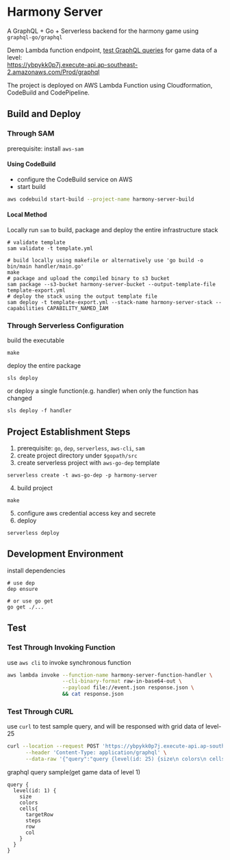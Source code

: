 # Harmony Server
A GraphQL + Go + Serverless backend for the harmony game using `graphql-go/graphql`  

Demo Lambda function endpoint, [test GraphQL queries](#test) for game data of a level:  
https://ybpykk0p7j.execute-api.ap-southeast-2.amazonaws.com/Prod/graphql

The project is deployed on AWS Lambda Function using Cloudformation, CodeBuild and CodePipeline.

## Build and Deploy
### Through SAM
prerequisite: install `aws-sam`
#### Using CodeBuild
* configure the CodeBuild service on AWS
* start build
```bash
aws codebuild start-build --project-name harmony-server-build
```

#### Local Method
Locally run `sam` to build, package and deploy the entire infrastructure stack
```
# validate template
sam validate -t template.yml

# build locally using makefile or alternatively use 'go build -o bin/main handler/main.go'
make
# package and upload the compiled binary to s3 bucket
sam package --s3-bucket harmony-server-bucket --output-template-file template-export.yml
# deploy the stack using the output template file
sam deploy -t template-export.yml --stack-name harmony-server-stack --capabilities CAPABILITY_NAMED_IAM
```

### Through Serverless Configuration
build the executable
```
make
```

deploy the entire package
```
sls deploy
```

or deploy a single function(e.g. handler) when only the function has changed
```
sls deploy -f handler
```

## Project Establishment Steps
1. prerequisite: `go`, `dep`, `serverless`, `aws-cli`, `sam`
2. create project directory under `$gopath/src`
3. create serverless project with `aws-go-dep` template
```
serverless create -t aws-go-dep -p harmony-server
```
4. build project
```
make
```
5. configure aws credential access key and secrete
6. deploy
```
serverless deploy
```

## Development Environment
install dependencies
```
# use dep
dep ensure

# or use go get
go get ./...
```

## Test
### Test Through Invoking Function
use `aws cli` to invoke synchronous function
```bash
aws lambda invoke --function-name harmony-server-function-handler \
                  --cli-binary-format raw-in-base64-out \
                  --payload file://event.json response.json \
                  && cat response.json
```

### Test Through CURL
use `curl` to test sample query, and will be responsed with grid data of level-25
```bash
curl --location --request POST 'https://ybpykk0p7j.execute-api.ap-southeast-2.amazonaws.com/Prod/graphql' \
      --header 'Content-Type: application/graphql' \
      --data-raw '{"query":"query {level(id: 25) {size\n colors\n cells{\n targetRow\n steps\n row\n col}}}", "variables":{}}'
```

graphql query sample(get game data of level 1)
```
query {
  level(id: 1) {
    size
    colors
    cells{
      targetRow
      steps
      row
      col
    }            
  }
}
```
